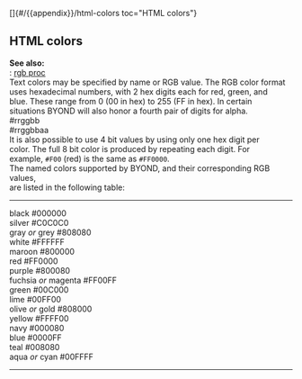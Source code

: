 []{#/{{appendix}}/html-colors toc="HTML colors"}    
## HTML colors    
**See also:**    
:   [rgb proc](/ref/proc/rgb/rgb.md)    
Text colors may be specified by name or RGB value. The RGB color format    
uses hexadecimal numbers, with 2 hex digits each for red, green, and    
blue. These range from 0 (00 in hex) to 255 (FF in hex). In certain    
situations BYOND will also honor a fourth pair of digits for alpha.    
    #rrggbb    
    #rrggbbaa    
It is also possible to use 4 bit values by using only one hex digit per    
color. The full 8 bit color is produced by repeating each digit. For    
example, `#F00` (red) is the same as `#FF0000`.    
The named colors supported by BYOND, and their corresponding RGB values,    
are listed in the following table:    
  ---------------------- --------- --    
  black                  #000000       
  silver                 #C0C0C0       
  gray *or* grey         #808080       
  white                  #FFFFFF       
  maroon                 #800000       
  red                    #FF0000       
  purple                 #800080       
  fuchsia *or* magenta   #FF00FF       
  green                  #00C000       
  lime                   #00FF00       
  olive *or* gold        #808000       
  yellow                 #FFFF00       
  navy                   #000080       
  blue                   #0000FF       
  teal                   #008080       
  aqua *or* cyan         #00FFFF       
  ---------------------- --------- --  